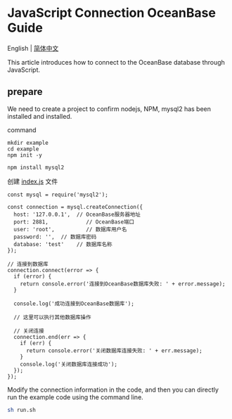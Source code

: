 # JavaScript Connection OceanBase Guide

English | [简体中文](README-CN.md)

This article introduces how to connect to the OceanBase database through JavaScript.

## prepare

We need to create a project to confirm nodejs, NPM, mysql2 has been installed and installed.

command

```
mkdir example
cd example
npm init -y

npm install mysql2

```

创建 [index.js](index.js) 文件

```
const mysql = require('mysql2');

const connection = mysql.createConnection({
  host: '127.0.0.1',  // OceanBase服务器地址
  port: 2881,            // OceanBase端口
  user: 'root',          // 数据库用户名
  password: '',  // 数据库密码
  database: 'test'    // 数据库名称
});

// 连接到数据库
connection.connect(error => {
  if (error) {
    return console.error('连接到OceanBase数据库失败: ' + error.message);
  }

  console.log('成功连接到OceanBase数据库');

  // 这里可以执行其他数据库操作

  // 关闭连接
  connection.end(err => {
    if (err) {
      return console.error('关闭数据库连接失败: ' + err.message);
    }
    console.log('关闭数据库连接成功');
  });
});
```

Modify the connection information in the code, and then you can directly run the example code using the command line.

```bash
sh run.sh
```

